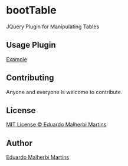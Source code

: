 bootTable
=========

JQuery Plugin for Manipulating Tables

Usage Plugin
------------

[Example](https://emalherbi.github.io/boottable/)

Contributing
------------

Anyone and everyone is welcome to contribute.

License
-------

[MIT License © Eduardo Malherbi Martins](https://github.com/emalherbi/bootTable/blob/master/LICENSE)

Author
------

[Eduardo Malherbi Martins](http://emalherbi.com)
